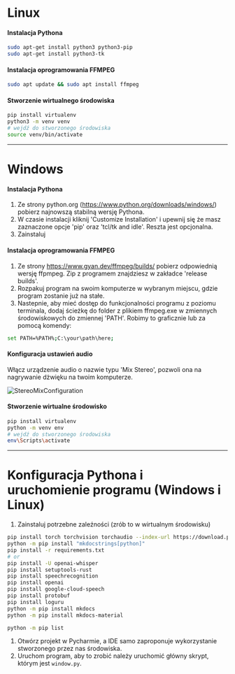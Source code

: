 # Linux

#### Instalacja Pythona
```bash
sudo apt-get install python3 python3-pip
sudo apt-get install python3-tk
```
#### Instalacja oprogramowania FFMPEG
```bash
sudo apt update && sudo apt install ffmpeg
```
#### Stworzenie wirtualnego środowiska
```bash
pip install virtualenv 
python3 -m venv venv
# wejdź do stworzonego środowiska
source venv/bin/activate
```
---
# Windows
#### Instalacja Pythona
1. Ze strony python.org (https://www.python.org/downloads/windows/) pobierz najnowszą stabilną wersję Pythona.
2. W czasie instalacji kliknij 'Customize Installation' i upewnij się że masz zaznaczone opcje 'pip' oraz 'tcl/tk and idle'. Reszta jest opcjonalna.
3. Zainstaluj

#### Instalacja oprogramowania FFMPEG
1. Ze strony https://www.gyan.dev/ffmpeg/builds/ pobierz odpowiednią wersję ffpmpeg. Zip z programem znajdziesz w zakładce 'release builds'.
2. Rozpakuj program na swoim komputerze w wybranym miejscu, gdzie program zostanie już na stałe.
3. Nastepnie, aby mieć dostęp do funkcjonalności programu z poziomu terminala, dodaj ścieżkę do folder z plikiem ffmpeg.exe w zmiennych środowiskowych do zmiennej 'PATH'.
   Robimy to graficznie lub za pomocą komendy:
```bash
set PATH=%PATH%;C:\your\path\here;
```

#### Konfiguracja ustawień audio
Włącz urządzenie audio o nazwie typu 'Mix Stereo', pozwoli ona na nagrywanie dżwięku na twoim komputerze.

![StereoMixConfiguration](./assets/StereoMixConfigurationCompressed.gif)

#### Stworzenie wirtualne środowisko
```bash
pip install virtualenv 
python -m venv env
# wejdź do stworzonego środowiska
env\Scripts\activate
```
---

# Konfiguracja Pythona i uruchomienie programu (Windows i Linux)

1. Zainstaluj potrzebne zaleźności (zrób to w wirtualnym środowisku)
```bash
pip install torch torchvision torchaudio --index-url https://download.pytorch.org/whl/cu118
python -m pip install "mkdocstrings[python]"
pip install -r requirements.txt
# or
pip install -U openai-whisper
pip install setuptools-rust
pip install speechrecognition
pip install openai
pip install google-cloud-speech
pip install protobuf
pip install loguru
python -m pip install mkdocs
python -m pip install mkdocs-material

python -m pip list
```
1. Otwórz projekt w Pycharmie, a IDE samo zaproponuje wykorzystanie stworzonego przez nas środowiska.
2. Uruchom program, aby to zrobić należy uruchomić główny skrypt, którym jest `window.py`.